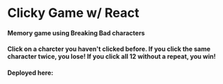 # Clicky Game w/ React

#### Memory game using Breaking Bad characters

#### Click on a charcter you haven't clicked before. If you click the same character twice, you lose!  If you click all 12 without a repeat, you win!

#### Deployed here: 

